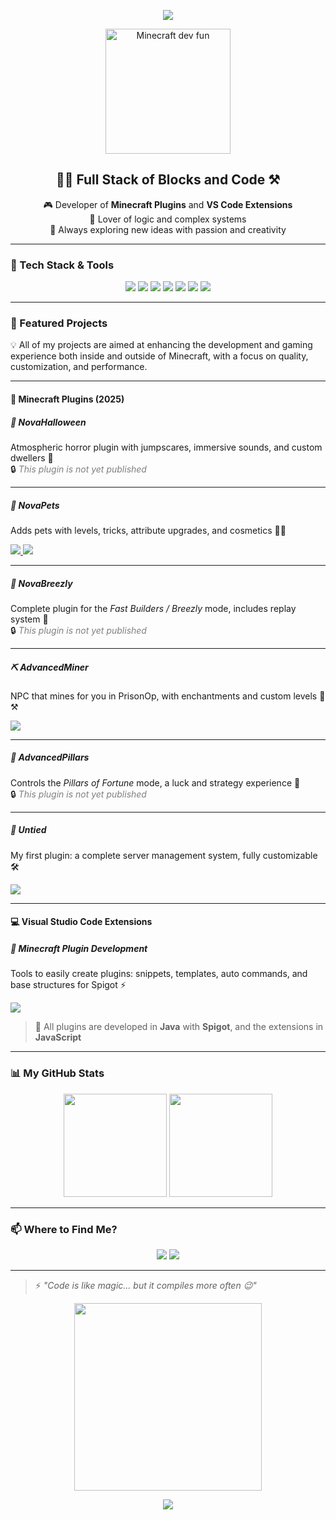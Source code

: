 <!-- Animated banner at the top -->
<p align="center">
   <img src="https://capsule-render.vercel.app/api?type=waving&color=gradient&height=200§ion=header&text=Hi,%20I'm%20Gabo!&fontSize=40&fontAlignY=35&desc=Minecraft%20Plugin%20Developer%20%26amp%3B%20VS%20Code%20Extensions&descAlignY=60&descAlign=50" />
 </p>

 
<!-- Fun welcome GIF -->
<p align="center">
  <img src="https://media.giphy.com/media/l3vQXqqpTajfT2JDo/giphy.gif" width="200" alt="Minecraft dev fun" />
</p>

<!-- Introduction -->
<h2 align="center">👨‍💻 Full Stack of Blocks and Code ⚒️</h2>

<p align="center">
  🎮 Developer of <strong>Minecraft Plugins</strong> and <strong>VS Code Extensions</strong><br/>
  🧩 Lover of logic and complex systems<br/>
  🚀 Always exploring new ideas with passion and creativity
</p>

---

### 🧰 Tech Stack & Tools

<p align="center">
  <img src="https://img.shields.io/badge/Java-%23ED8B00.svg?style=for-the-badge&logo=java&logoColor=white" />
  <img src="https://img.shields.io/badge/Spigot-FFA500?style=for-the-badge&logo=spigotmc&logoColor=white" />
  <img src="https://img.shields.io/badge/Minecraft-62B47A?style=for-the-badge&logo=minecraft&logoColor=white" />
  <img src="https://img.shields.io/badge/Python-3776AB?style=for-the-badge&logo=python&logoColor=white" />
  <img src="https://img.shields.io/badge/JavaScript-F7DF1E?style=for-the-badge&logo=javascript&logoColor=black" />
  <img src="https://img.shields.io/badge/VS%20Code-007ACC?style=for-the-badge&logo=visual-studio-code&logoColor=white" />
  <img src="https://img.shields.io/badge/Git-F05032?style=for-the-badge&logo=git&logoColor=white" />
</p>

---

### 🧪 Featured Projects

💡 All of my projects are aimed at enhancing the development and gaming experience both inside and outside of Minecraft, with a focus on quality, customization, and performance.

---

#### 🧩 Minecraft Plugins (2025)

##### 👻 NovaHalloween  
Atmospheric horror plugin with jumpscares, immersive sounds, and custom dwellers 🎃  
🔒 <span style="color: gray;"><em>This plugin is not yet published</em></span>

---

##### 🐾 NovaPets  
Adds pets with levels, tricks, attribute upgrades, and cosmetics 🐶✨

<a href="https://polymart.org/product/7208/novapets" target="_blank">
  <img src="https://img.shields.io/badge/Download%20on-PolyMart-orange?style=for-the-badge&logo=polymart&logoColor=white" />
</a>

<a href="https://builtbybit.com/resources/novapets.60216/" target="_blank">
  <img src="https://img.shields.io/badge/Download%20on-BuiltByBit-orange?style=for-the-badge&logo=builtbybit&logoColor=white" />
</a>

---

##### 🧱 NovaBreezly  
Complete plugin for the *Fast Builders / Breezly* mode, includes replay system 🎥  
🔒 <span style="color: gray;"><em>This plugin is not yet published</em></span>

---

##### ⛏️ AdvancedMiner  
NPC that mines for you in PrisonOp, with enchantments and custom levels 🔧⚒️

<a href="https://builtbybit.com/resources/advancedminer-miner-plugin.47789/" target="_blank">
  <img src="https://img.shields.io/badge/Download%20on-SpigotMC-orange?style=for-the-badge&logo=spigotmc&logoColor=white" />
</a>

---

##### 🗿 AdvancedPillars  
Controls the *Pillars of Fortune* mode, a luck and strategy experience 🎲  
🔒 <span style="color: gray;"><em>This plugin is not yet published</em></span>

---

##### 🧪 Untied  
My first plugin: a complete server management system, fully customizable 🛠️

<a href="https://www.spigotmc.org/resources/untied-staff-plugin.115459/" target="_blank">
  <img src="https://img.shields.io/badge/Download%20on-SpigotMC-orange?style=for-the-badge&logo=spigotmc&logoColor=white" />
</a>

---

#### 💻 Visual Studio Code Extensions

##### 🧱 Minecraft Plugin Development  
Tools to easily create plugins: snippets, templates, auto commands, and base structures for Spigot ⚡

<a href="https://marketplace.visualstudio.com/items?itemName=Gabodev.minecraft-plugin-development" target="_blank">
  <img src="https://img.shields.io/badge/Available%20on-VS%20Code%20Marketplace-007ACC?style=for-the-badge&logo=visual-studio-code&logoColor=white" />
</a>

> 🤖 All plugins are developed in **Java** with **Spigot**, and the extensions in **JavaScript**

---

### 📊 My GitHub Stats

<p align="center">
  <img src="https://github-readme-stats.vercel.app/api?username=MiniGabo&show_icons=true&theme=radical&hide_title=true" height="165">
  <img src="https://github-readme-stats.vercel.app/api/top-langs/?username=MiniGabo&layout=compact&theme=radical&hide_title=true" height="165">
</p>

---

### 📫 Where to Find Me?

<p align="center">
  <a href="https://discord.com/users/753439327668666390"><img src="https://img.shields.io/badge/Discord-%237289DA.svg?style=for-the-badge&logo=discord&logoColor=white" /></a>
  <a href="mailto:gaboagmi4@gmail.com"><img src="https://img.shields.io/badge/Email-%23D14836.svg?style=for-the-badge&logo=gmail&logoColor=white" /></a>
</p>

---

> ⚡ *"Code is like magic... but it compiles more often 😉"*

<p align="center">
  <img src="https://media.giphy.com/media/iIqmM5tTjmpOB9mpbn/giphy.gif" width="300"/>
</p>

<!-- Decorative footer -->
<p align="center">
  <img src="https://capsule-render.vercel.app/api?type=waving&color=gradient&height=120&section=footer"/>
</p>




